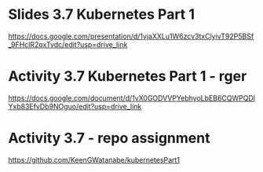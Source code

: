 # Slides 3.7 Kubernetes Part 1
https://docs.google.com/presentation/d/1vjaXXLu1W6zcv3txClyivT92P5BSf_9FHclR2qxTvdc/edit?usp=drive_link

# Activity 3.7 Kubernetes Part 1 - rger
https://docs.google.com/document/d/1vX0GODVVPYebhyoLbEB6CQWPQDlYxb83EfvDb9NOguo/edit?usp=drive_link

# Activity 3.7 - repo assignment
https://github.com/KeenGWatanabe/kubernetesPart1

